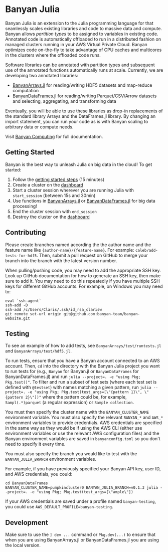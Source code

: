 # Banyan Julia

Banyan Julia is an extension to the Julia programming language for that seamlessly scales existing libraries and code to massive data and compute. Banyan allows _partition types_ to be assigned to variables in existing code. Annotated code is automatically offloaded to run in a distributed fashion on managed clusters running in your AWS Virtual Private Cloud. Banyan optimizes code on-the-fly to take advantage of CPU caches and multicores in the clusters where the offloaded code runs.

Software libraries can be annotated with partition types and subsequent use of the annotated functions automatically runs at scale. Currently, we are developing two annotated libraries:

- [BanyanArrays.jl](https://www.banyancomputing.com/banyan-arrays-jl-docs) for reading/writing HDF5 datasets and map-reduce computation
- [BanyanDataFrames.jl](https://www.banyancomputing.com/banyan-data-frames-jl-docs) for reading/writing Parquet/CSV/Arrow datasets and selecting, aggregating, and transforming data

Eventually, you will be able to use these libraries as drop-in replacements of the standard library Arrays and the DataFrames.jl library. By changing an import statement, you can run your code as is with Banyan scaling to arbitrary data or compute needs.

Visit [Banyan Computing](https://www.banyancomputing.com/resources/) for full documentation.

## Getting Started

Banyan is the best way to unleash Julia on big data in the cloud! To get started:

1. Follow the [getting started steps](banyancomputing.com/getting-started) (15 minutes)
2. Create a cluster on the [dashboard](banyancomputing.com/dashboard)
3. Start a cluster session wherever you are running Julia with `start_session` (between 15s and 30min)
4. Use functions in [BanyanArrays.jl](https://www.banyancomputing.com/banyan-arrays-jl-docs) or [BanyanDataFrames.jl](https://www.banyancomputing.com/banyan-data-frames-jl-docs) for big data processing!
5. End the cluster session with `end_session`
6. Destroy the cluster on the [dashboard](banyancomputing.com/dashboard)

## Contributing

Please create branches named according the the author name and the feature name
like `{author-name}/{feature-name}`. For example: `caleb/add-tests-for-hdf5`.
Then, submit a pull request on GitHub to merge your branch into the branch with
the latest version number.

When pulling/pushing code, you may need to add the appropriate SSH key. Look
up GitHub documentation for how to generate an SSH key, then make sure to add
it. You may need to do this repeatedly if you have multiple SSH keys for
different GitHub accounts. For example, on Windows you may need to:

```
eval `ssh-agent`
ssh-add -D
ssh-add /c/Users/Claris/.ssh/id_rsa_clarisw
git remote set-url origin git@github.com:banyan-team/banyan-website.git
```

## Testing

To see an example of how to add tests, see `BanyanArrays/test/runtests.jl` and `BanyanArrays/test/hdf5.jl`.

To run tests, ensure that you have a Banyan account connected to an AWS account.
Then, `cd` into the directory with the Banyan Julia project you want to run
tests for (e.g., `Banyan` for Banyan.jl or `BanyanDataFrames` for
BanyanDataFrames.jl) and run `julia --project=. -e "using Pkg; Pkg.test()"`.
To filter and run a subset of test sets (where each test set is defined with
`@testset`) with names matching a given pattern, run
`julia --project=. -e "using Pkg; Pkg.test(test_args=[\"{pattern 1}\", \"{pattern 2}\"])"` where
the pattern could be, for example, `Sampl(.*)parquet` (a regular expression)
or `Sample collection`.

You must then specify the cluster name with the `BANYAN_CLUSTER_NAME`
environment variable. You must also specify the relevant `BANYAN_*`
and `AWS_*` environment variables to provide credentials. AWS
credentials are specified in the same way as they would be if using
the AWS CLI (either use environment variables or use the relevant
AWS configuration files) and the Banyan environment variables
are saved in `banyanconfig.toml` so you don't need to specify it
every time.

You must also specify the branch you would like to test with the `BANYAN_JULIA_BRANCH`
environment variables.

For example, if you have previously specified your Banyan API key, user ID, and AWS credentials, you could:

```
cd BanyanDataFrames
BANYAN_CLUSTER_NAME=pumpkincluster0 BANYAN_JULIA_BRANCH=v0.1.3 julia --project=. -e "using Pkg; Pkg.test(test_args=[\"ample\"])
```

If your AWS credentials are saved under a profile named `banyan-testing`, you could use `AWS_DEFAULT_PROFILE=banyan-testing`.

## Development

Make sure to use the `] dev ...` command or `Pkg.dev(...)` to ensure that when you
are using BanyanArrays.jl or BanyanDataFrames.jl you are using the local version.
